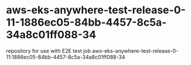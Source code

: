 # aws-eks-anywhere-test-release-0-11-1886ec05-84bb-4457-8c5a-34a8c01ff088-34
repository for use with E2E test job aws-eks-anywhere-test-release-0-11:1886ec05-84bb-4457-8c5a-34a8c01ff088-34
